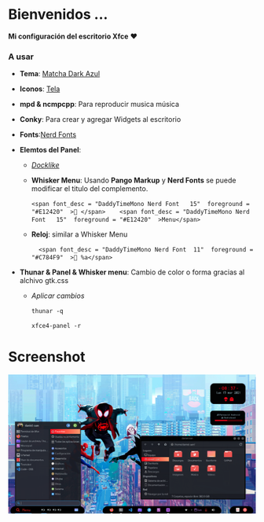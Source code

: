 # Bienvenidos ...

**Mi configuración del escritorio Xfce** :heart:

### A usar

* **Tema**: [Matcha Dark Azul](https://github.com/vinceliuice/Matcha-gtk-theme)
* **Iconos**: [Tela](https://github.com/vinceliuice/Tela-icon-theme)
* **mpd & ncmpcpp**: Para reproducir musica música
* **Conky**: Para crear y agregar Widgets al escritorio
* **Fonts**:[Nerd Fonts](https://www.nerdfonts.com/)
* **Elemtos del Panel**: 
  * [*Docklike*](https://github.com/nsz32/docklike-plugin)
  * **Whisker Menu**: Usando **Pango Markup** y **Nerd Fonts** se puede modificar el titulo del complemento.

    ~~~~
    <span font_desc = "DaddyTimeMono Nerd Font   15"  foreground = "#E12420"  > </span>    <span font_desc = "DaddyTimeMono Nerd Font   15"  foreground = "#E12420"  >Menu</span>  
    ~~~~
  * **Reloj**: similar a Whisker Menu

    ~~~~
      <span font_desc = "DaddyTimeMono Nerd Font  11"  foreground = "#C784F9"  > %a</span> 
    ~~~~
* **Thunar & Panel & Whisker menu**: Cambio de color o forma gracias al alchivo gtk.css

  * *Aplicar cambios*
    ~~~~
    thunar -q
    ~~~~

    ~~~~
    xfce4-panel -r
    ~~~~

# Screenshot
![](img/ima1.png)